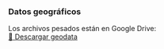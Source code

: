 ### Datos geográficos
Los archivos pesados están en Google Drive:  
[📂 Descargar geodata](https://drive.google.com/drive/folders/1x_WjIuD0Yi84RmIwnERYqoVmbwTQ9m_t)
